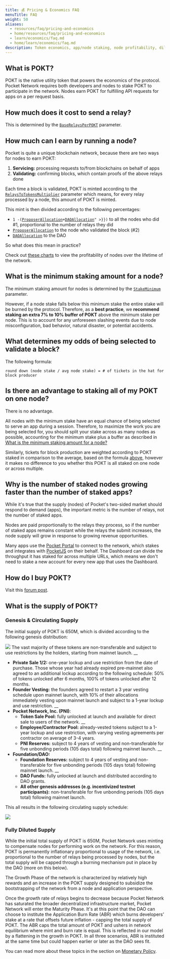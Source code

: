 ```yaml
---
title: 💰 Pricing & Economics FAQ
menuTitle: FAQ
weight: 50
aliases:
  - resources/faq/pricing-and-economics
  - home/resources/faq/pricing-and-economics
  - learn/economics/faq.md
  - home/learn/economics/faq.md
description: Token economics, app/node staking, node profitability, dilution.
---
```



## What is POKT?

POKT is the native utility token that powers the economics of the protocol. Pocket Network requires both developers and nodes to stake POKT to participate in the network. Nodes earn POKT for fulfilling API requests for apps on a per request basis.

## How much does it cost to send a relay?

This is determined by the [`BaseRelaysPerPOKT`](/learn/protocol-parameters/#baserelaysperpokt) parameter.

## How much can I earn by running a node?

Pocket is quite a unique blockchain network, because there are two ways for nodes to earn POKT:

1. **Servicing:** processing requests to/from blockchains on behalf of apps
2. **Validating:** confirming blocks, which contain proofs of the above relays done

Each time a block is validated, POKT is minted according to the [`RelaysToTokensMultiplier`](/learn/protocol-parameters/#relaystotokensmultiplier) parameter which means, for every relay processed by a node, this amount of POKT is minted.

This mint is then divided according to the following percentages:

* `1 -(`[`ProposerAllocation`](/learn/protocol-parameters/#proposerallocation)` + `[`DAOAllocation`](/learn/protocol-parameters/#daoallocation)`" >}})` to all the nodes who did #1, proportional to the number of relays they did
* [`ProposerAllocation`](/learn/protocol-parameters/#proposerallocation) to the node who validated the block (#2)
* [`DAOAllocation`](/learn/protocol-parameters/#daoallocation) to the DAO

So what does this mean in practice?

Check out [these charts](https://c0d3r.org/NetworkCharts) to view the profitability of nodes over the lifetime of the network.

## What is the minimum staking amount for a node?

The minimum staking amount for nodes is determined by the [`StakeMinimum`](/learn/protocol-parameters/#stakeminimum) parameter.

However, if a node stake falls below this minimum stake the entire stake will be burned by the protocol. Therefore, as a **best practice**, we **recommend staking an extra 7% to 10% buffer of POKT** above the minimum stake per node. This is to account for any unforeseen slashing events due to node misconfiguration, bad behavior, natural disaster, or potential accidents.

## What determines my odds of being selected to validate a block?

The following formula:

`round down (node stake / avg node stake) = # of tickets in the hat for block producer`

## Is there an advantage to staking all of my POKT on one node?

There is no advantage.

All nodes with the minimum stake have an equal chance of being selected to serve an app during a session. Therefore, to maximize the work you are being selected for, you should split your stake across as many nodes as possible, accounting for the minimum stake plus a buffer as described in [What is the minimum staking amount for a node?](#what-is-the-minimum-staking-amount-for-a-node)

Similarly, tickets for block production are weighted according to POKT staked in comparison to the average, based on the formula [above](#what-determines-my-odds-of-being-selected-to-validate-a-block"), however it makes no difference to you whether this POKT is all staked on one node or across multiple.

## Why is the number of staked nodes growing faster than the number of staked apps?

While it's true that the supply (nodes) of Pocket's two-sided market should respond to demand (apps), the important metric is the number of relays, not the number of staked apps.

Nodes are paid proportionally to the relays they process, so if the number of staked apps remains constant while the relays the submit increases, the node supply will grow in response to growing revenue opportunities.

Many apps use the [Pocket Portal](https://www.portal.pokt.network) to connect to the network, which stakes and integrates with [PocketJS](https://docs.pokt.network/js) on their behalf. The Dashboard can divide the throughput it has staked for across multiple URLs, which means we don't need to stake a new account for every new app that uses the Dashboard.

## How do I buy POKT?

Visit this [forum post](https://forum.pokt.network/t/secondary-markets-for-pokt/629).

## What is the supply of POKT?

### Genesis & Circulating Supply

The initial supply of POKT is 650M, which is divided according to the following genesis distribution:

![](/images/initial-distribution.jpg)
The vast majority of these tokens are non-transferable and subject to use restrictions by the holders, starting from mainnet launch. __

* **Private Sale 1/2:** one-year lockup and use restriction from the date of purchase. Those whose year had already expired pre-mainnet also agreed to an additional lockup according to the following schedule: 50% of tokens unlocked after 6 months, 100% of tokens unlocked after 12 months. 
* **Founder Vesting:** the founders agreed to restart a 3 year vesting schedule upon mainnet launch, with 10% of their allocations immediately vesting upon mainnet launch and subject to a 1-year lockup and use restriction. __
* **Pocket Network, Inc. (PNI)**: 
  * **Token Sale Pool:** fully unlocked at launch and available for direct sale to users of the network. __
  * **Employee/Contractor Pool:** already-vested tokens subject to a 1-year lockup and use restriction, with varying vesting agreements per contractor on average of 3-4 years. 
  * **PNI Reserves:** subject to 4 years of vesting and non-transferable for five unbonding periods (105 days total) following mainnet launch. __
* **Foundation/DAO:** 
  * **Foundation Reserves:** subject to 4 years of vesting and non-transferable for five unbonding periods (105 days total) following mainnet launch. __
  * **DAO Funds:** fully unlocked at launch and distributed according to DAO grants. 
  * **All other genesis addresses (e.g. incentivized testnet participants):** non-transferable for five unbonding periods (105 days total) following mainnet launch.

This all results in the following circulating supply schedule:

![](/images/circulating-supply-schedule.jpg)
### Fully Diluted Supply

While the initial total supply of POKT is 650M, Pocket Network uses minting to compensate nodes for performing work on the network. For this reason, POKT is permanently inflationary proportional to usage of the network, i.e. proportional to the number of relays being processed by nodes, but the total supply will be capped through a burning mechanism put in place by the DAO (more on this below).

The Growth Phase of the network is characterized by relatively high rewards and an increase in the POKT supply designed to subsidize the bootstrapping of the network from a node and application perspective.

Once the growth rate of relays begins to decrease because Pocket Network has saturated the broader decentralized infrastructure market, Pocket Network will enter the Maturity Phase. It's at this point that the DAO can choose to institute the Application Burn Rate (ABR) which burns developers’ stake at a rate that offsets future inflation - capping the total supply of POKT. The ABR caps the total amount of POKT and ushers in network equilibrium where mint and burn rate is equal. This is reflected in our model by a flattening in the growth in POKT. In all three scenarios, ABR is instituted at the same time but could happen earlier or later as the DAO sees fit.

You can read more about these topics in the section on [Monetary Policy](/learn/economics/monetary-policy/).
